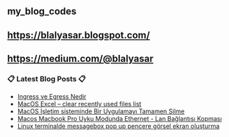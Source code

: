 ## my_blog_codes
## https://blalyasar.blogspot.com/
## https://medium.com/@blalyasar

### 📋 Latest Blog Posts 📋

<!-- BLOG-POST-LIST:START -->
- [Ingress ve Egress Nedir](https://blalyasar.blogspot.com/2022/10/ingress-ve-egress-nedir.html)
- [MacOS Excel – clear recently used files list](https://blalyasar.blogspot.com/2022/10/macos-excel-clear-recently-used-files.html)
- [MacOS İşletim sisteminde Bir Uygulamayı Tamamen Silme](https://blalyasar.blogspot.com/2022/10/macos-isletim-sisteminde-uygulamay.html)
- [Macos Macbook Pro Uyku Modunda Ethernet - Lan Bağlantısı Kopması](https://blalyasar.blogspot.com/2022/09/macos-macbook-pro-uyku-modunda-ethernet.html)
- [Linux terminalde messagebox pop up pencere görsel ekran oluşturma](https://blalyasar.blogspot.com/2021/11/linux-terminalde-messagebox-pop-up.html)
<!-- BLOG-POST-LIST:END -->
